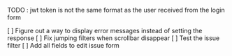 TODO : jwt token is not the same format as the user received from the login form

[ ] Figure out a way to display error messages instead of setting the response
[ ] Fix jumping filters when scrollbar disappear
[ ] Test the issue filter
[ ] Add all fields to edit issue form
